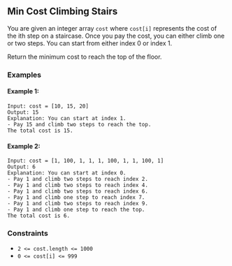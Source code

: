 ## Min Cost Climbing Stairs

You are given an integer array `cost` where `cost[i]` represents the cost of the ith step on a staircase. Once you pay the cost, you can either climb one or two steps. You can start from either index 0 or index 1.

Return the minimum cost to reach the top of the floor.

### Examples

#### Example 1:

```
Input: cost = [10, 15, 20]
Output: 15
Explanation: You can start at index 1.
- Pay 15 and climb two steps to reach the top.
The total cost is 15.
```

#### Example 2:

```
Input: cost = [1, 100, 1, 1, 1, 100, 1, 1, 100, 1]
Output: 6
Explanation: You can start at index 0.
- Pay 1 and climb two steps to reach index 2.
- Pay 1 and climb two steps to reach index 4.
- Pay 1 and climb two steps to reach index 6.
- Pay 1 and climb one step to reach index 7.
- Pay 1 and climb two steps to reach index 9.
- Pay 1 and climb one step to reach the top.
The total cost is 6.
```

### Constraints

- `2 <= cost.length <= 1000`
- `0 <= cost[i] <= 999`